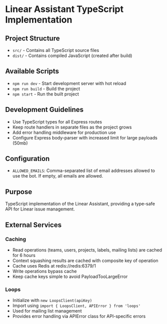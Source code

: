 # Linear Assistant TypeScript Implementation

## Project Structure
- `src/` - Contains all TypeScript source files
- `dist/` - Contains compiled JavaScript (created after build)

## Available Scripts
- `npm run dev` - Start development server with hot reload
- `npm run build` - Build the project
- `npm start` - Run the built project

## Development Guidelines
- Use TypeScript types for all Express routes
- Keep route handlers in separate files as the project grows
- Add error handling middleware for production use
- Configure Express body-parser with increased limit for large payloads (50mb)

## Configuration
- `ALLOWED_EMAILS`: Comma-separated list of email addresses allowed to use the bot. If empty, all emails are allowed.

## Purpose
TypeScript implementation of the Linear Assistant, providing a type-safe API for Linear issue management.

## External Services

### Caching
- Read operations (teams, users, projects, labels, mailing lists) are cached for 6 hours
- Context squashing results are cached with composite key of operation
- Cache uses Redis at redis://redis:6379/1
- Write operations bypass cache
- Keep cache keys simple to avoid PayloadTooLargeError

### Loops
- Initialize with `new LoopsClient(apiKey)`
- Import using `import { LoopsClient, APIError } from 'loops'`
- Used for mailing list management
- Provides error handling via APIError class for API-specific errors
